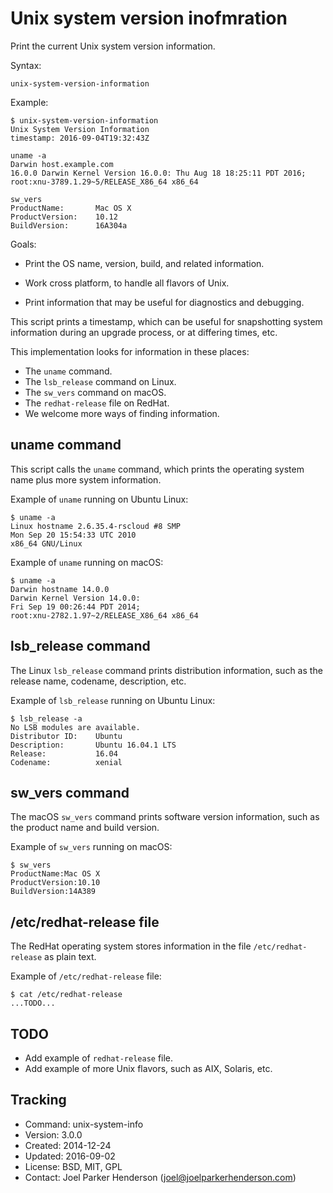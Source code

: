 # Unix system version inofmration

Print the current Unix system version information.

Syntax:

    unix-system-version-information

Example:

    $ unix-system-version-information
    Unix System Version Information
    timestamp: 2016-09-04T19:32:43Z

    uname -a
    Darwin host.example.com
    16.0.0 Darwin Kernel Version 16.0.0: Thu Aug 18 18:25:11 PDT 2016;
    root:xnu-3789.1.29~5/RELEASE_X86_64 x86_64

    sw_vers
    ProductName:       Mac OS X
    ProductVersion:    10.12
    BuildVersion:      16A304a

Goals:

  * Print the OS name, version, build, and related information.

  * Work cross platform, to handle all flavors of Unix.

  * Print information that may be useful for diagnostics and debugging.

This script prints a timestamp, which can be useful for snapshotting
system information during an upgrade process, or at differing times, etc.

This implementation looks for information in these places:

  * The `uname` command.
  * The `lsb_release` command on Linux.
  * The `sw_vers` command on macOS.
  * The `redhat-release` file on RedHat.
  * We welcome more ways of finding information.

## uname command

This script calls the `uname` command, which prints the
operating system name plus more system information.

Example of `uname` running on Ubuntu Linux:

    $ uname -a
    Linux hostname 2.6.35.4-rscloud #8 SMP
    Mon Sep 20 15:54:33 UTC 2010
    x86_64 GNU/Linux

Example of `uname` running on macOS:

    $ uname -a
    Darwin hostname 14.0.0
    Darwin Kernel Version 14.0.0:
    Fri Sep 19 00:26:44 PDT 2014;
    root:xnu-2782.1.97~2/RELEASE_X86_64 x86_64

## lsb_release command

The Linux `lsb_release` command prints distribution 
information, such as the release name, codename, 
description, etc.

Example of `lsb_release` running on Ubuntu Linux:

    $ lsb_release -a 
    No LSB modules are available.
    Distributor ID:    Ubuntu
    Description:       Ubuntu 16.04.1 LTS
    Release:           16.04
    Codename:          xenial

## sw_vers command

The macOS `sw_vers` command prints software version
information, such as the product name and build version.

Example of `sw_vers` running on macOS:

    $ sw_vers
    ProductName:Mac OS X
    ProductVersion:10.10
    BuildVersion:14A389

## /etc/redhat-release file

The RedHat operating system stores information in the
file `/etc/redhat-release` as plain text.

Example of `/etc/redhat-release` file:

    $ cat /etc/redhat-release
    ...TODO...

## TODO

* Add example of `redhat-release` file.
* Add example of more Unix flavors, such as AIX, Solaris, etc.


## Tracking

* Command: unix-system-info
* Version: 3.0.0
* Created: 2014-12-24
* Updated: 2016-09-02
* License: BSD, MIT, GPL
* Contact: Joel Parker Henderson (joel@joelparkerhenderson.com)
